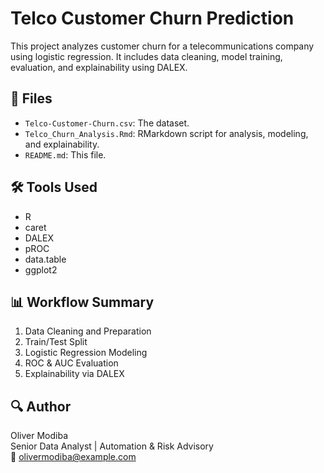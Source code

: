 # Telco Customer Churn Prediction

This project analyzes customer churn for a telecommunications company using logistic regression. It includes data cleaning, model training, evaluation, and explainability using DALEX.

## 📁 Files

- `Telco-Customer-Churn.csv`: The dataset.
- `Telco_Churn_Analysis.Rmd`: RMarkdown script for analysis, modeling, and explainability.
- `README.md`: This file.

## 🛠️ Tools Used

- R
- caret
- DALEX
- pROC
- data.table
- ggplot2

## 📊 Workflow Summary

1. Data Cleaning and Preparation
2. Train/Test Split
3. Logistic Regression Modeling
4. ROC & AUC Evaluation
5. Explainability via DALEX

## 🔍 Author

Oliver Modiba  
Senior Data Analyst | Automation & Risk Advisory  
📧 olivermodiba@example.com

